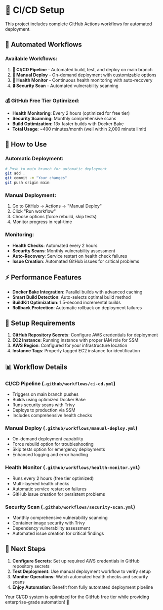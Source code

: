 # 🚀 CI/CD Setup

This project includes complete GitHub Actions workflows for automated deployment.

## 🎯 **Automated Workflows**

### **Available Workflows:**
1. **🔨 CI/CD Pipeline** - Automated build, test, and deploy on main branch
2. **🚨 Manual Deploy** - On-demand deployment with customizable options  
3. **🏥 Health Monitor** - Continuous health monitoring with auto-recovery
4. **🔒 Security Scan** - Automated vulnerability scanning

### **💰 GitHub Free Tier Optimized:**
- **Health Monitoring**: Every 2 hours (optimized for free tier)
- **Security Scanning**: Monthly comprehensive scans
- **Build Optimization**: 13x faster builds with Docker Bake
- **Total Usage**: ~400 minutes/month (well within 2,000 minute limit)

## 🚀 **How to Use**

### **Automatic Deployment:**
```bash
# Push to main branch for automatic deployment
git add .
git commit -m "Your changes"
git push origin main
```

### **Manual Deployment:**
1. Go to GitHub → Actions → "Manual Deploy"
2. Click "Run workflow" 
3. Choose options (force rebuild, skip tests)
4. Monitor progress in real-time

### **Monitoring:**
- **Health Checks**: Automated every 2 hours
- **Security Scans**: Monthly vulnerability assessment
- **Auto-Recovery**: Service restart on health check failures
- **Issue Creation**: Automated GitHub issues for critical problems

## ⚡ **Performance Features**

- **Docker Bake Integration**: Parallel builds with advanced caching
- **Smart Build Detection**: Auto-selects optimal build method
- **BuildKit Optimization**: 1.5-second incremental builds
- **Rollback Protection**: Automatic rollback on deployment failures

## 🔧 **Setup Requirements**

1. **GitHub Repository Secrets**: Configure AWS credentials for deployment
2. **EC2 Instance**: Running instance with proper IAM role for SSM
3. **AWS Region**: Configured for your infrastructure location
4. **Instance Tags**: Properly tagged EC2 instance for identification

## 📊 **Workflow Details**

### **CI/CD Pipeline** (`.github/workflows/ci-cd.yml`)
- Triggers on main branch pushes
- Builds using optimized Docker Bake
- Runs security scans with Trivy
- Deploys to production via SSM
- Includes comprehensive health checks

### **Manual Deploy** (`.github/workflows/manual-deploy.yml`)
- On-demand deployment capability
- Force rebuild option for troubleshooting
- Skip tests option for emergency deployments
- Enhanced logging and error handling

### **Health Monitor** (`.github/workflows/health-monitor.yml`)
- Runs every 2 hours (free tier optimized)
- Multi-layered health checks
- Automatic service restart on failures
- GitHub issue creation for persistent problems

### **Security Scan** (`.github/workflows/security-scan.yml`)
- Monthly comprehensive vulnerability scanning
- Container image security with Trivy
- Dependency vulnerability assessment
- Automated issue creation for critical findings

## 🎯 **Next Steps**

1. **Configure Secrets**: Set up required AWS credentials in GitHub repository secrets
2. **Test Deployment**: Use manual deployment workflow to verify setup
3. **Monitor Operations**: Watch automated health checks and security scans
4. **Enjoy Automation**: Benefit from fully automated deployment pipeline

Your CI/CD system is optimized for the GitHub free tier while providing enterprise-grade automation! 🚀

